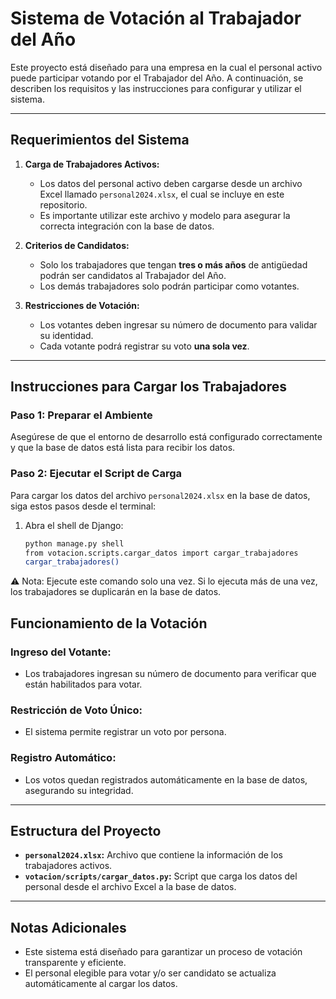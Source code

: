 # Sistema de Votación al Trabajador del Año

Este proyecto está diseñado para una empresa en la cual el personal activo puede participar votando por el Trabajador del Año. A continuación, se describen los requisitos y las instrucciones para configurar y utilizar el sistema.

---

## **Requerimientos del Sistema**
1. **Carga de Trabajadores Activos:**
   - Los datos del personal activo deben cargarse desde un archivo Excel llamado `personal2024.xlsx`, el cual se incluye en este repositorio.
   - Es importante utilizar este archivo y modelo para asegurar la correcta integración con la base de datos.

2. **Criterios de Candidatos:**
   - Solo los trabajadores que tengan **tres o más años** de antigüedad podrán ser candidatos al Trabajador del Año.
   - Los demás trabajadores solo podrán participar como votantes.

3. **Restricciones de Votación:**
   - Los votantes deben ingresar su número de documento para validar su identidad.
   - Cada votante podrá registrar su voto **una sola vez**.

---

## **Instrucciones para Cargar los Trabajadores**

### **Paso 1: Preparar el Ambiente**
Asegúrese de que el entorno de desarrollo está configurado correctamente y que la base de datos está lista para recibir los datos.

### **Paso 2: Ejecutar el Script de Carga**
Para cargar los datos del archivo `personal2024.xlsx` en la base de datos, siga estos pasos desde el terminal:  
1. Abra el shell de Django:
   ```bash
   python manage.py shell
   from votacion.scripts.cargar_datos import cargar_trabajadores
   cargar_trabajadores()

⚠️ Nota:
Ejecute este comando solo una vez. Si lo ejecuta más de una vez, los trabajadores se duplicarán en la base de datos.

## **Funcionamiento de la Votación**
### **Ingreso del Votante:**
- Los trabajadores ingresan su número de documento para verificar que están habilitados para votar.

### **Restricción de Voto Único:**
- El sistema permite registrar un voto por persona.

### **Registro Automático:**
- Los votos quedan registrados automáticamente en la base de datos, asegurando su integridad.

---

## **Estructura del Proyecto**
- **`personal2024.xlsx`:** Archivo que contiene la información de los trabajadores activos.
- **`votacion/scripts/cargar_datos.py`:** Script que carga los datos del personal desde el archivo Excel a la base de datos.

---

## **Notas Adicionales**
- Este sistema está diseñado para garantizar un proceso de votación transparente y eficiente.
- El personal elegible para votar y/o ser candidato se actualiza automáticamente al cargar los datos.





